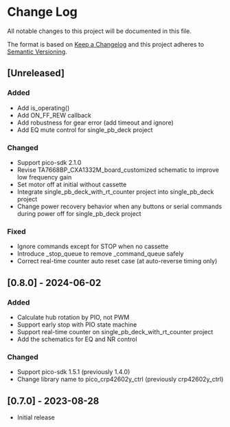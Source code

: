 # Change Log
All notable changes to this project will be documented in this file.

The format is based on [Keep a Changelog](http://keepachangelog.com/)
and this project adheres to [Semantic Versioning](http://semver.org/).

## [Unreleased]
### Added
* Add is_operating()
* Add ON_FF_REW callback
* Add robustness for gear error (add timeout and ignore)
* Add EQ mute control for single_pb_deck project
### Changed
* Support pico-sdk 2.1.0
* Revise TA7668BP_CXA1332M_board_customized schematic to improve low frequency gain
* Set motor off at initial without cassette
* Integrate single_pb_deck_with_rt_counter project into single_pb_deck project
* Change power recovery behavior when any buttons or serial commands during power off for single_pb_deck project
### Fixed
* Ignore commands except for STOP when no cassette
* Introduce _stop_queue to remove _command_queue safely
* Correct real-time counter auto reset case (at auto-reverse timing only)

## [0.8.0] - 2024-06-02
### Added
* Calculate hub rotation by PIO, not PWM
* Support early stop with PIO state machine
* Support real-time counter on single_pb_deck_with_rt_counter project
* Add the schematics for EQ and NR control
### Changed
* Support pico-sdk 1.5.1 (previously 1.4.0)
* Change library name to pico_crp42602y_ctrl (previously crp42602y_ctrl)

## [0.7.0] - 2023-08-28
* Initial release